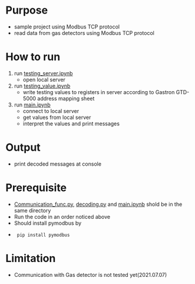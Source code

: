 # Purpose
- sample project using Modbus TCP protocol
- read data from gas detectors using Modbus TCP protocol

# How to run
1. run [testing_server.ipynb](./testing_server.ipynb)
     - open local server
2. run [testing_value.ipynb](./testing_value.ipynb)
     - write testing values to registers in server according to Gastron GTD-5000 address mapping sheet
3. run [main.ipynb](./main.ipynb)
     - connect to local server
     - get values from local server
     - interpret the values and print messages

# Output
- print decoded messages at console

# Prerequisite
- [Communication_func.py](./Communication_func.py), [decoding.py](./decoding.py) and [main.ipynb](./main.ipynb) shold be in the same directory
- Run the code in an order noticed above
- Should install pymodbus by
-      pip install pymodbus

# Limitation
- Communication with Gas detector is not tested yet(2021.07.07)
